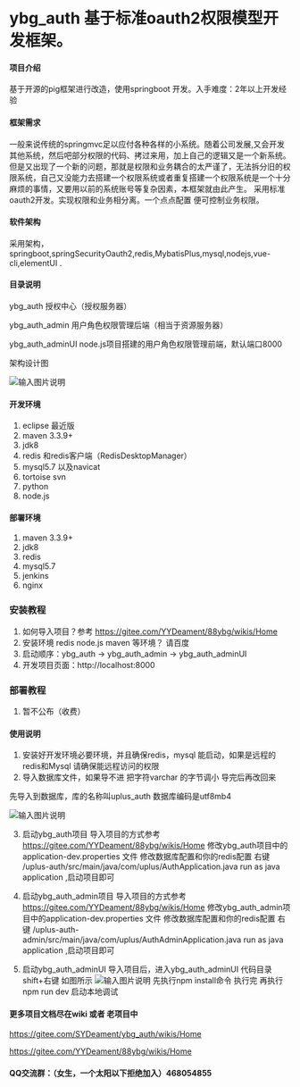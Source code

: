 # ybg_auth 基于标准oauth2权限模型开发框架。

#### 项目介绍

基于开源的pig框架进行改造，使用springboot 开发。入手难度：2年以上开发经验
#### 框架需求
一般来说传统的springmvc足以应付各种各样的小系统。随着公司发展,又会开发其他系统，然后吧部分权限的代码、拷过来用，加上自己的逻辑又是一个新系统。但是又出现了一个新的问题，那就是权限和业务耦合的太严谨了，无法拆分旧的权限系统，自己又没能力去搭建一个权限系统或者重复搭建一个权限系统是一个十分麻烦的事情，又要用以前的系统账号等复杂因素，本框架就由此产生。
采用标准oauth2开发。实现权限和业务相分离。一个点点配置 便可控制业务权限。

#### 软件架构
采用架构，springboot,springSecurityOauth2,redis,MybatisPlus,mysql,nodejs,vue-cli,elementUI .

#### 目录说明
ybg_auth 授权中心（授权服务器）

ybg_auth_admin 用户角色权限管理后端（相当于资源服务器）

ybg_auth_adminUI node.js项目搭建的用户角色权限管理前端，默认端口8000


架构设计图


![输入图片说明](https://images.gitee.com/uploads/images/2018/1006/212322_937ce663_880593.png "Untitled Diagram.png")

#### 开发环境
1. eclipse 最近版
2. maven 3.3.9+
3. jdk8
4. redis 和redis客户端（RedisDesktopManager）
5. mysql5.7 以及navicat 
6. tortoise svn
7. python
8. node.js

#### 部署环境
1. maven 3.3.9+
2. jdk8
3. redis 
4. mysql5.7 
5. jenkins
6. nginx

### 安装教程

1. 如何导入项目？参考 https://gitee.com/YYDeament/88ybg/wikis/Home
2. 安装环境 redis node.js maven 等环境？ 请百度
3. 启动顺序：ybg_auth ->  ybg_auth_admin  -> ybg_auth_adminUI 
4. 开发项目页面：http://localhost:8000 

### 部署教程
1. 暂不公布（收费）


#### 使用说明
1. 安装好开发环境必要环境，并且确保redis，mysql 能启动，如果是远程的redis和Mysql 请确保能远程访问的权限
2. 导入数据库文件，如果导不进 把字符varchar 的字节调小 导完后再改回来

先导入到数据库，库的名称叫uplus_auth 数据库编码是utf8mb4

![输入图片说明](https://images.gitee.com/uploads/images/2018/1007/091517_aec68b78_880593.png "屏幕截图.png")

3. 启动ybg_auth项目
    导入项目的方式参考 https://gitee.com/YYDeament/88ybg/wikis/Home
    修改ybg_auth项目中的application-dev.properties 文件 修改数据库配置和你的redis配置
    右键   /uplus-auth/src/main/java/com/uplus/AuthApplication.java    run as java application ,启动项目即可

4. 启动ybg_auth_admin项目
    导入项目的方式参考 https://gitee.com/YYDeament/88ybg/wikis/Home
    修改ybg_auth_admin项目中的application-dev.properties 文件 修改数据库配置和你的redis配置
    右键  /uplus-auth-admin/src/main/java/com/uplus/AuthAdminApplication.java    run as java application ,启动项目即可

5. 启动ybg_auth_adminUI 
    导入项目后，进入ybg_auth_adminUI 代码目录
    shift+右键 如图所示 
![输入图片说明](https://images.gitee.com/uploads/images/2018/1007/094404_4aceac98_880593.png "屏幕截图.png")
    先执行npm install命令
    执行完 再执行npm run dev 启动本地调试

#### 更多项目文档尽在wiki 或者 老项目中

https://gitee.com/SYDeament/ybg_auth/wikis/Home

https://gitee.com/YYDeament/88ybg/wikis/Home


#### QQ交流群：（女生，一个太阳以下拒绝加入）468054855

